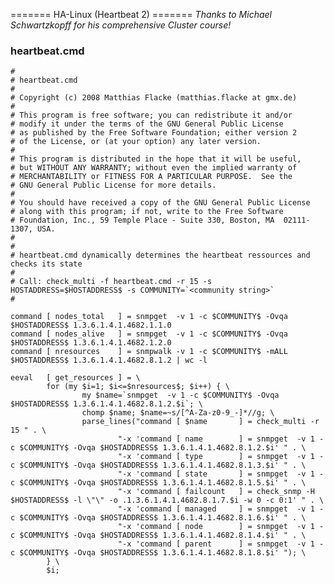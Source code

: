 ======= HA-Linux (Heartbeat 2) =======
*Thanks to Michael Schwartzkopff for his comprehensive Cluster course!*

### heartbeat.cmd

	
	#
	# heartbeat.cmd
	#
	# Copyright (c) 2008 Matthias Flacke (matthias.flacke at gmx.de)
	#
	# This program is free software; you can redistribute it and/or
	# modify it under the terms of the GNU General Public License
	# as published by the Free Software Foundation; either version 2
	# of the License, or (at your option) any later version.
	#
	# This program is distributed in the hope that it will be useful,
	# but WITHOUT ANY WARRANTY; without even the implied warranty of
	# MERCHANTABILITY or FITNESS FOR A PARTICULAR PURPOSE.  See the
	# GNU General Public License for more details.
	#
	# You should have received a copy of the GNU General Public License
	# along with this program; if not, write to the Free Software
	# Foundation, Inc., 59 Temple Place - Suite 330, Boston, MA  02111-1307, USA.
	#
	#
	# heartbeat.cmd dynamically determines the heartbeat ressources and checks its state
	#
	# Call: check_multi -f heartbeat.cmd -r 15 -s HOSTADDRESS=$HOSTADDRESS$ -s COMMUNITY=`<community string>`
	#
	
	command [ nodes_total   ] = snmpget  -v 1 -c $COMMUNITY$ -Ovqa $HOSTADDRESS$ 1.3.6.1.4.1.4682.1.1.0
	command [ nodes_alive   ] = snmpget  -v 1 -c $COMMUNITY$ -Ovqa $HOSTADDRESS$ 1.3.6.1.4.1.4682.1.2.0
	command [ nresources    ] = snmpwalk -v 1 -c $COMMUNITY$ -mALL $HOSTADDRESS$ 1.3.6.1.4.1.4682.8.1.2 | wc -l
	
	eeval   [ get_resources ] = \
	        for (my $i=1; $i<=$nresources$; $i++) { \
	                my $name=`snmpget  -v 1 -c $COMMUNITY$ -Ovqa $HOSTADDRESS$ 1.3.6.1.4.1.4682.8.1.2.$i`; \
	                chomp $name; $name=~s/[^A-Za-z0-9_-]*//g; \
	                parse_lines("command [ $name       ] = check_multi -r 15 " . \
	                        "-x 'command [ name        ] = snmpget  -v 1 -c $COMMUNITY$ -Ovqa $HOSTADDRESS$ 1.3.6.1.4.1.4682.8.1.2.$i' " . \
	                        "-x 'command [ type        ] = snmpget  -v 1 -c $COMMUNITY$ -Ovqa $HOSTADDRESS$ 1.3.6.1.4.1.4682.8.1.3.$i' " . \
	                        "-x 'command [ state       ] = snmpget  -v 1 -c $COMMUNITY$ -Ovqa $HOSTADDRESS$ 1.3.6.1.4.1.4682.8.1.5.$i' " . \
	                        "-x 'command [ failcount   ] = check_snmp -H $HOSTADDRESS$ -l \"\" -o .1.3.6.1.4.1.4682.8.1.7.$i -w 0 -c 0:1' " . \
	                        "-x 'command [ managed     ] = snmpget  -v 1 -c $COMMUNITY$ -Ovqa $HOSTADDRESS$ 1.3.6.1.4.1.4682.8.1.6.$i' " . \
	                        "-x 'command [ node        ] = snmpget  -v 1 -c $COMMUNITY$ -Ovqa $HOSTADDRESS$ 1.3.6.1.4.1.4682.8.1.4.$i' " . \
	                        "-x 'command [ parent      ] = snmpget  -v 1 -c $COMMUNITY$ -Ovqa $HOSTADDRESS$ 1.3.6.1.4.1.4682.8.1.8.$i' "); \
	        } \
	        $i; 

